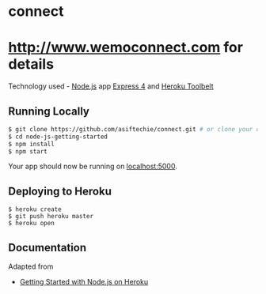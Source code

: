 # connect

# http://www.wemoconnect.com for details

Technology used - [Node.js](http://nodejs.org/)  app  [Express 4](http://expressjs.com/) and [Heroku Toolbelt](https://toolbelt.heroku.com/)

## Running Locally


```sh
$ git clone https://github.com/asiftechie/connect.git # or clone your own fork
$ cd node-js-getting-started
$ npm install
$ npm start
```

Your app should now be running on [localhost:5000](http://localhost:5000/).

## Deploying to Heroku

```
$ heroku create
$ git push heroku master
$ heroku open
```

## Documentation

Adapted from 

- [Getting Started with Node.js on Heroku](https://devcenter.heroku.com/articles/getting-started-with-nodejs)
